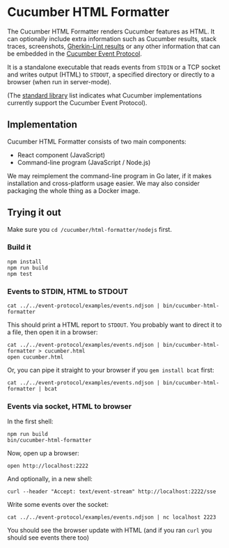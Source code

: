 # Cucumber HTML Formatter

The Cucumber HTML Formatter renders Cucumber features as HTML. It can optionally include
extra information such as Cucumber results, stack traces, screenshots,
[Gherkin-Lint results](../../gherkin-lint/README.md) or any other information that can be embedded
in the [Cucumber Event Protocol](../event-protocol/README.md).

It is a standalone executable that reads events from `STDIN` or a TCP socket and
writes output (HTML) to `STDOUT`, a specified directory or directly to a browser
(when run in server-mode).

(The [standard library](../docs/standard-library.adoc#implementations) list indicates
what Cucumber implementations currently support the Cucumber Event Protocol).

## Implementation

Cucumber HTML Formatter consists of two main components:

* React component (JavaScript)
* Command-line program (JavaScript / Node.js)

We may reimplement the command-line program in Go later, if it makes installation
and cross-platform usage easier. We may also consider packaging the whole thing
as a Docker image.

## Trying it out

Make sure you `cd /cucumber/html-formatter/nodejs` first.

### Build it

    npm install
    npm run build
    npm test

### Events to STDIN, HTML to STDOUT

    cat ../../event-protocol/examples/events.ndjson | bin/cucumber-html-formatter

This should print a HTML report to `STDOUT`. You probably want to direct it to a file, then
open it in a browser:

    cat ../../event-protocol/examples/events.ndjson | bin/cucumber-html-formatter > cucumber.html
    open cucumber.html

Or, you can pipe it straight to your browser if you `gem install bcat` first:

    cat ../../event-protocol/examples/events.ndjson | bin/cucumber-html-formatter | bcat

### Events via socket, HTML to browser

In the first shell:

    npm run build
    bin/cucumber-html-formatter

Now, open up a browser:

    open http://localhost:2222

And optionally, in a new shell:

    curl --header "Accept: text/event-stream" http://localhost:2222/sse

Write some events over the socket:

    cat ../../event-protocol/examples/events.ndjson | nc localhost 2223

You should see the browser update with HTML (and if you ran `curl` you should see events there too)

